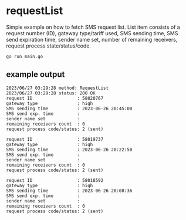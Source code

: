 # requestList

Simple example on how to fetch SMS request list. List item consists of a request number (ID), gateway type/tariff used, SMS sending time, SMS send expiration time, sender name set, number of remaining receivers, request process state/status/code. 

```
go run main.go
```

## example output

```
2023/06/27 03:29:28 method: RequestList
2023/06/27 03:29:28 status: 200 OK
request ID                 : 58020767
gateway type               : high
SMS sending time           : 2023-06-26 20:45:00
SMS send exp. time         : 
sender name set            : 
remaining receivers count  : 0
request process code/status: 2 (sent)

request ID                 : 58019737
gateway type               : high
SMS sending time           : 2023-06-26 20:22:50
SMS send exp. time         : 
sender name set            : 
remaining receivers count  : 0
request process code/status: 2 (sent)

request ID                 : 58018592
gateway type               : high
SMS sending time           : 2023-06-26 20:08:36
SMS send exp. time         : 
sender name set            : 
remaining receivers count  : 0
request process code/status: 2 (sent)

```
